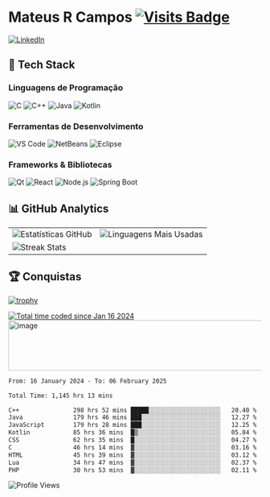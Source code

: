 # Mateus R Campos [![Visits Badge](https://komarev.com/ghpvc/?username=mateusribeirocampos&style=flat-square&color=blueviolet)](https://github.com/mateusribeirocampos)

[![LinkedIn](https://img.shields.io/badge/LinkedIn-Connect%20Profissional-0077B5?style=for-the-badge&logo=linkedin&logoColor=white)](https://www.linkedin.com/in/mateus-ribeiro-de-campos-6a135331)

## 🚀 Tech Stack

### **Linguagens de Programação**
![C](https://img.shields.io/badge/C-00599C?style=for-the-badge&logo=c&logoColor=white)
![C++](https://img.shields.io/badge/C%2B%2B-00599C?style=for-the-badge&logo=c%2B%2B&logoColor=white)
![Java](https://img.shields.io/badge/Java-ED8B00?style=for-the-badge&logo=openjdk&logoColor=white)
![Kotlin](https://img.shields.io/badge/Kotlin-0095D5?style=for-the-badge&logo=kotlin&logoColor=white)

### **Ferramentas de Desenvolvimento**
![VS Code](https://img.shields.io/badge/VS_Code-007ACC?style=for-the-badge&logo=visual-studio-code&logoColor=white)
![NetBeans](https://img.shields.io/badge/Apache_NetBeans-1B6AC6?style=for-the-badge&logo=apache-netbeans-ide&logoColor=white)
![Eclipse](https://img.shields.io/badge/Eclipse-2C2255?style=for-the-badge&logo=eclipse&logoColor=white)

### **Frameworks & Bibliotecas**
![Qt](https://img.shields.io/badge/Qt-41CD52?style=for-the-badge&logo=qt&logoColor=white)
![React](https://img.shields.io/badge/React-20232A?style=for-the-badge&logo=react&logoColor=61DAFB)
![Node.js](https://img.shields.io/badge/Node.js-339933?style=for-the-badge&logo=nodedotjs&logoColor=white)
![Spring Boot](https://img.shields.io/badge/Spring_Boot-6DB33F?style=for-the-badge&logo=spring-boot&logoColor=white)

## 📊 GitHub Analytics

<table align="center">
  <tr>
    <td>
      <img src="https://github-readme-stats-sigma-five.vercel.app/api?username=mateusribeirocampos&show_icons=true&theme=dark&include_all_commits=true" alt="Estatísticas GitHub">
    </td>
    <td>
      <img src="https://github-readme-stats-sigma-five.vercel.app/api/top-langs/?username=mateusribeirocampos&layout=compact&theme=dark&hide=html,css" alt="Linguagens Mais Usadas">
    </td>
  </tr>
  <tr>
    <td colspan="2">
      <img src="https://streak-stats.demolab.com?user=mateusribeirocampos&theme=dark&date_format=j%20M%5B%20Y%5D" alt="Streak Stats">
    </td>
  </tr>
</table>

## 🏆 Conquistas
[![trophy](https://github-profile-trophy.vercel.app/?username=mateusribeirocampos&theme=onedark&rank=SSS,SS,S,AAA,AA,A,B,C)](https://github.com/ryo-ma/github-profile-trophy)
<div>
<div>
  <a href="https://wakatime.com/@018d1435-2bbc-41f2-9c8e-18d6109531a4"><img src="https://wakatime.com/badge/user/018d1435-2bbc-41f2-9c8e-18d6109531a4.svg" alt="Total time coded since Jan 16 2024" /></a>
</div>
  <a>
    <img height="100" src="https://media2.giphy.com/media/v1.Y2lkPTc5MGI3NjExMjJxb3Jtem1neGU3dm8wN3E5YzFzeG9hbHVjOWViNDZ6YWZwMGNveSZlcD12MV9pbnRlcm5hbF9naWZfYnlfaWQmY3Q9Zw/rwiTOXmYsb6uD3BeM6/giphy.gif" width="1050" alt="image">
  </a>
</div>
<!--START_SECTION:waka-->

```txt
From: 16 January 2024 - To: 06 February 2025

Total Time: 1,145 hrs 13 mins

C++               298 hrs 52 mins █████░░░░░░░░░░░░░░░░░░░░   20.40 %
Java              179 hrs 46 mins ███░░░░░░░░░░░░░░░░░░░░░░   12.27 %
JavaScript        179 hrs 28 mins ███░░░░░░░░░░░░░░░░░░░░░░   12.25 %
Kotlin            85 hrs 36 mins  █▒░░░░░░░░░░░░░░░░░░░░░░░   05.84 %
CSS               62 hrs 35 mins  █░░░░░░░░░░░░░░░░░░░░░░░░   04.27 %
C                 46 hrs 14 mins  ▓░░░░░░░░░░░░░░░░░░░░░░░░   03.16 %
HTML              45 hrs 39 mins  ▓░░░░░░░░░░░░░░░░░░░░░░░░   03.12 %
Lua               34 hrs 47 mins  ▓░░░░░░░░░░░░░░░░░░░░░░░░   02.37 %
PHP               30 hrs 53 mins  ▓░░░░░░░░░░░░░░░░░░░░░░░░   02.11 %
```

<!--END_SECTION:waka-->

![Profile Views](https://komarev.com/ghpvc/?username=mateusribeirocampos&color=grey)
